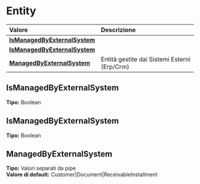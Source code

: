 # Entity

| Valore | Descrizione |
| :--- | :--- |
| [**IsManagedByExternalSystem**](entity.md#ismanagedbyexternalsystem) |  |
| [**IsManagedByExternalSystem**](entity.md#ismanagedbyexternalsystem) |  |
| [**ManagedByExternalSystem**](entity.md#managedbyexternalsystem) | Entità gestite dai Sistemi Esterni \(Erp/Crm\) |

## IsManagedByExternalSystem

**Tipo:** Boolean

## IsManagedByExternalSystem

**Tipo:** Boolean

## ManagedByExternalSystem

**Tipo:** Valori separati da pipe  
**Valore di default:** Customer\|Document\|ReceivableInstallment


